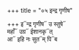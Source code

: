 +++
title = "०५ इन्द्र गृणीष"

+++
इ᳓न्द्र गृणीष᳓ उ स्तुषे᳓  
महाँ᳓ उग्र᳓ ईशानकृ᳓त्  
आ᳓ इहि नः सुत᳓म् पि᳓ब